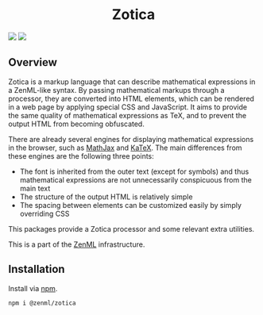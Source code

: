 <div align="center">
<h1>Zotica</h1>
</div>

![](https://img.shields.io/github/package-json/v/Ziphil/ZenmlZotica)
![](https://img.shields.io/github/commit-activity/y/Ziphil/ZenmlZotica?label=commits)


## Overview
Zotica is a markup language that can describe mathematical expressions in a ZenML-like syntax.
By passing mathematical markups through a processor, they are converted into HTML elements, which can be rendered in a web page by applying special CSS and JavaScript.
It aims to provide the same quality of mathematical expressions as TeX, and to prevent the output HTML from becoming obfuscated.

There are already several engines for displaying mathematical expressions in the browser, such as [MathJax](https://www.mathjax.org/) and [KaTeX](https://katex.org/).
The main differences from these engines are the following three points:

- The font is inherited from the outer text (except for symbols) and thus mathematical expressions are not unnecessarily conspicuous from the main text
- The structure of the output HTML is relatively simple
- The spacing between elements can be customized easily by simply overriding CSS

This packages provide a Zotica processor and some relevant extra utilities.

This is a part of the [ZenML](https://github.com/Ziphil/Zenml) infrastructure.

## Installation
Install via [npm](https://www.npmjs.com/package/@zenml/zotica).
```
npm i @zenml/zotica
```